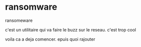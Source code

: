 # ransomware
ransomeware

c'est un utilitaire qui va faire le buzz sur le reseau. c'est trop cool

voila ca a deja comencer.
epuis quoi
rajouter
